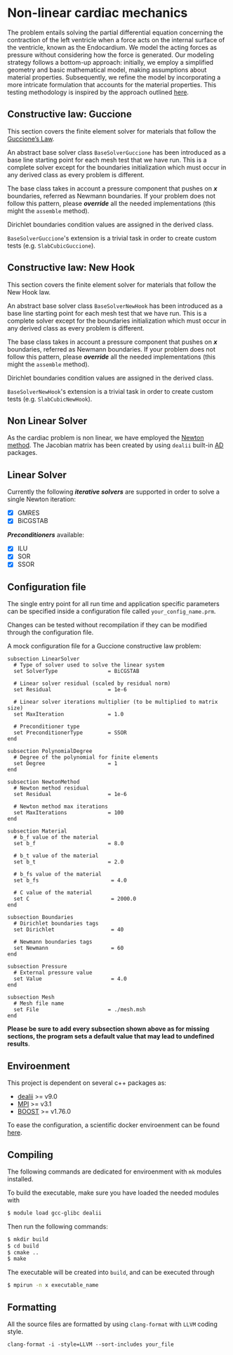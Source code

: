 # Non-linear cardiac mechanics
The problem entails solving the partial differential equation concerning the contraction of
the left ventricle when a force acts on the internal surface of the ventricle, known as the
Endocardium. We model the acting forces as pressure without considering
how the force is generated. Our modeling strategy follows a bottom-up approach: initially,
we employ a simplified geometry and basic mathematical model, making assumptions about
material properties. Subsequently, we refine the model by incorporating a more intricate
formulation that accounts for the material properties. This testing methodology is inspired
by the approach outlined [here](https://pubmed.ncbi.nlm.nih.gov/26807042/).

## Constructive law: Guccione
This section covers the finite element solver for materials that follow the [Guccione’s Law](https://pubmed.ncbi.nlm.nih.gov/8550635/).

An abstract base solver class `BaseSolverGuccione` has been introduced as a base line starting point for each mesh test that we have run.
This is a complete solver except for the boundaries initialization which must occur in any derived class as every problem is different.

The base class takes in account a pressure component that pushes on ***x*** boundaries, referred as Newmann boundaries.
If your problem does not follow this pattern, please ***override*** all the needed implementations (this might the `assemble` method).

Dirichlet boundaries condition values are assigned in the derived class.

`BaseSolverGuccione`'s extension is a trivial task in order to create custom tests (e.g. `SlabCubicGuccione`).

## Constructive law: New Hook
This section covers the finite element solver for materials that follow the New Hook law.

An abstract base solver class `BaseSolverNewHook` has been introduced as a base line starting point for each mesh test that we have run.
This is a complete solver except for the boundaries initialization which must occur in any derived class as every problem is different.

The base class takes in account a pressure component that pushes on ***x*** boundaries, referred as Newmann boundaries.
If your problem does not follow this pattern, please ***override*** all the needed implementations (this might the `assemble` method).

Dirichlet boundaries condition values are assigned in the derived class.

`BaseSolverNewHook`'s extension is a trivial task in order to create custom tests (e.g. `SlabCubicNewHook`).

## Non Linear Solver
As the cardiac problem is non linear, we have employed the [Newton method](https://en.wikipedia.org/wiki/Newton%27s_method).
The Jacobian matrix has been created by using `dealii` built-in [AD](https://www.dealii.org/current/doxygen/deal.II/group__auto__symb__diff.html) packages. 

## Linear Solver
Currently the following ***iterative solvers*** are supported in order to solve a single Newton iteration:
- [x] GMRES
- [x] BiCGSTAB

***Preconditioners*** available:
- [x] ILU
- [x] SOR
- [x] SSOR

## Configuration file
The single entry point for all run time and application specific parameters can be specified inside a configuration file called `your_config_name.prm`.

Changes can be tested without recompilation if they can be modified through the configuration file.

A mock configuration file for a Guccione constructive law problem:
```
subsection LinearSolver
  # Type of solver used to solve the linear system
  set SolverType                = BiCGSTAB

  # Linear solver residual (scaled by residual norm)
  set Residual                  = 1e-6

  # Linear solver iterations multiplier (to be multiplied to matrix size)
  set MaxIteration              = 1.0

  # Preconditioner type
  set PreconditionerType        = SSOR
end

subsection PolynomialDegree
  # Degree of the polynomial for finite elements
  set Degree                    = 1
end

subsection NewtonMethod
  # Newton method residual
  set Residual                  = 1e-6

  # Newton method max iterations
  set MaxIterations             = 100
end

subsection Material
  # b_f value of the material
  set b_f                       = 8.0

  # b_t value of the material
  set b_t                       = 2.0

  # b_fs value of the material
  set b_fs                       = 4.0

  # C value of the material
  set C                          = 2000.0
end

subsection Boundaries
  # Dirichlet boundaries tags
  set Dirichlet                  = 40

  # Newmann boundaries tags
  set Newmann                    = 60
end

subsection Pressure
  # External pressure value
  set Value                      = 4.0
end

subsection Mesh
  # Mesh file name
  set File                      = ./mesh.msh
end
```
**Please be sure to add every subsection shown above as for missing sections, the program sets a default value that may lead to undefined results**.

## Enviroenment
This project is dependent on several c++ packages as:
- [dealii](https://www.dealii.org/current/doxygen/deal.II/) >= v9.0
- [MPI](https://www.open-mpi.org/) >= v3.1
- [BOOST](https://www.boost.org/) >= v1.76.0

To ease the configuration, a scientific docker enviroenment can be found [here](https://hub.docker.com/r/pcafrica/mk).

## Compiling
The following commands are dedicated for enviroenment with `mk` modules installed.

To build the executable, make sure you have loaded the needed modules with
```bash
$ module load gcc-glibc dealii
```
Then run the following commands:
```bash
$ mkdir build
$ cd build
$ cmake ..
$ make
```
The executable will be created into `build`, and can be executed through
```bash
$ mpirun -n x executable_name
```

## Formatting
All the source files are formatted by using `clang-format` with `LLVM` coding style.
```
clang-format -i -style=LLVM --sort-includes your_file
```
